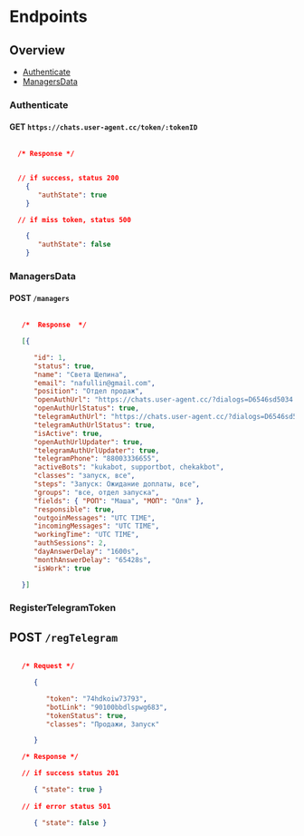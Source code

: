 # Endpoints

## Overview
* [Authenticate](#authenticate)
* [ManagersData](#managersdata)

### Authenticate
#### GET `https://chats.user-agent.cc/token/:tokenID`
 ```json

   /* Response */  


   // if success, status 200
     {
        "authState": true
     }

   // if miss token, status 500

     {
        "authState": false
     }

 ```

### ManagersData
#### POST `/managers`
  ```json

     /*  Response  */

     [{

        "id": 1,
        "status": true,
        "name": "Света Щепина",
        "email": "nafullin@gmail.com",
        "position": "Отдел продаж",
        "openAuthUrl": "https://chats.user-agent.cc/?dialogs=D6546sd5034!-*/72134*&%$msddsaSD",
        "openAuthUrlStatus": true,
        "telegramAuthUrl": "https://chats.user-agent.cc/?dialogs=D6546sd5034!-*/72134*&%$msddsaSD",
        "telegramAuthUrlStatus": true,
        "isActive": true,
        "openAuthUrlUpdater": true,
        "telegramAuthUrlUpdater": true,
        "telegramPhone": "88003336655",
        "activeBots": "kukabot, supportbot, chekakbot",
        "classes": "запуск, все",
        "steps": "Запуск: Ожидание доплаты, все",
        "groups": "все, отдел запуска",
        "fields": { "РОП": "Маша", "МОП": "Оля" },
        "responsible": true,
        "outgoinMessages": "UTC TIME",
        "incomingMessages": "UTC TIME",
        "workingTime": "UTC TIME",
        "authSessions": 2,
        "dayAnswerDelay": "1600s",
        "monthAnswerDelay": "65428s",
        "isWork": true

     }]

  ```

### RegisterTelegramToken 
## POST `/regTelegram`

  ```json

     /* Request */

        {

           "token": "74hdkoiw73793",
           "botLink": "90100bbdlspwg683",
           "tokenStatus": true,
           "classes": "Продажи, Запуск"

        }

     /* Response */

     // if success status 201

        { "state": true }
     
     // if error status 501

        { "state": false }

  ```
